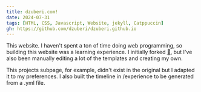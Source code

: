 ```yaml
---
title: dzuberi.com!
date: 2024-07-31
tags: [HTML, CSS, Javascript, Website, jekyll, Catppuccin]
gh: https://github.com/dzuberi/dzuberi.github.io
---
```


This website. I haven't spent a ton of time doing web programming, so building this website was a learning experience. I initially forked <a href="https://github.com/cotes2020/jekyll-theme-chirpy/"></a>, but I've also been manually editing a lot of the templates and creating my own.

This projects subpage, for example, didn't exist in the original but I adapted it to my preferences. I also built the timeline in /experience to be generated from a .yml file.
